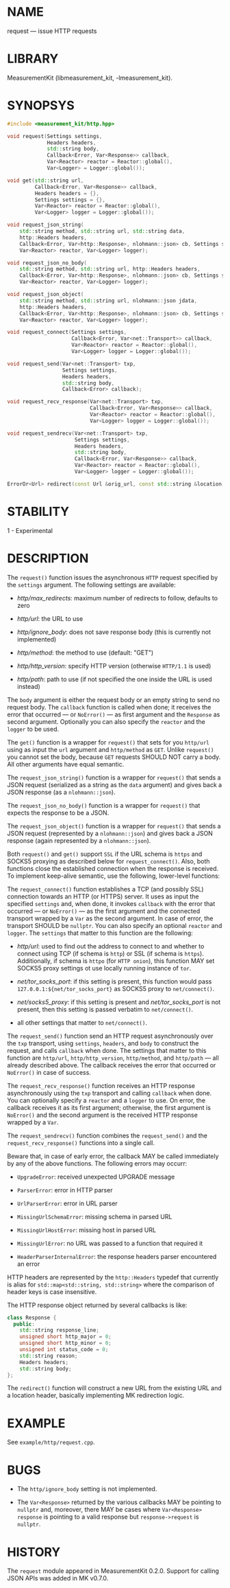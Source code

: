 # NAME
request &mdash; issue HTTP requests

# LIBRARY
MeasurementKit (libmeasurement_kit, -lmeasurement_kit).

# SYNOPSYS

```C++
#include <measurement_kit/http.hpp>

void request(Settings settings,
             Headers headers,
             std::string body,
             Callback<Error, Var<Response>> callback,
             Var<Reactor> reactor = Reactor::global(),
             Var<Logger> = Logger::global());

void get(std::string url,
         Callback<Error, Var<Response>> callback,
         Headers headers = {},
         Settings settings = {},
         Var<Reactor> reactor = Reactor::global(),
         Var<Logger> logger = Logger::global());

void request_json_string(
    std::string method, std::string url, std::string data,
    http::Headers headers,
    Callback<Error, Var<http::Response>, nlohmann::json> cb, Settings settings,
    Var<Reactor> reactor, Var<Logger> logger);

void request_json_no_body(
    std::string method, std::string url, http::Headers headers,
    Callback<Error, Var<http::Response>, nlohmann::json> cb, Settings settings,
    Var<Reactor> reactor, Var<Logger> logger);

void request_json_object(
    std::string method, std::string url, nlohmann::json jdata,
    http::Headers headers,
    Callback<Error, Var<http::Response>, nlohmann::json> cb, Settings settings,
    Var<Reactor> reactor, Var<Logger> logger);

void request_connect(Settings settings,
                     Callback<Error, Var<net::Transport>> callback,
                     Var<Reactor> reactor = Reactor::global(),
                     Var<Logger> logger = Logger::global());

void request_send(Var<net::Transport> txp,
                  Settings settings,
                  Headers headers,
                  std::string body,
                  Callback<Error> callback);

void request_recv_response(Var<net::Transport> txp,
                           Callback<Error, Var<Response>> callback,
                           Var<Reactor> reactor = Reactor::global(),
                           Var<Logger> logger = Logger::global());

void request_sendrecv(Var<net::Transport> txp,
                      Settings settings,
                      Headers headers,
                      std::string body,
                      Callback<Error, Var<Response>> callback,
                      Var<Reactor> reactor = Reactor::global(),
                      Var<Logger> logger = Logger::global());

ErrorOr<Url> redirect(const Url &orig_url, const std::string &location);
```

# STABILITY

1 - Experimental

# DESCRIPTION

The `request()` function issues the asynchronous `HTTP` request
specified by the `settings` argument. The following settings are
available:

- *http/max_redirects*: maximum number of redirects to follow, defaults to zero

- *http/url*: the URL to use

- *http/ignore_body*: does not save response body (this is currently
  not implemented)

- *http/method*: the method to use (default: "GET")

- *http/http_version*: specify HTTP version (otherwise `HTTP/1.1` is used)

- *http/path*: path to use (if not specified the one inside the URL
  is used instead)

The `body` argument is either the request body or an empty string
to send no request body. The `callback` function is called when
done; it receives the error that occurred &mdash; or `NoError()`
&mdash; as first argument and the `Response` as second argument.
Optionally you can also specify the `reactor` and the `logger` to
be used.

The `get()` function is a wrapper for `request()` that sets for you
`http/url` using as input the `url` argument and `http/method` as
`GET`. Unlike `request()` you cannot set the body, because `GET`
requests SHOULD NOT carry a body. All other arguments have equal
semantic.

The `request_json_string()` function is a wrapper for `request()`
that sends a JSON request (serialized as a string as the `data`
argument) and gives back a JSON response (as a `nlohmann::json`).

The `request_json_no_body()` function is a wrapper for `request()`
that expects the response to be a JSON.

The `request_json_object()` function is a wrapper for `request()`
that sends a JSON request (represented by a `nlohmann::json`)
and gives back a JSON response (again represented by a `nlohmann::json`).

Both `request()` and `get()` support `SSL` if the URL schema is
`https` and SOCKS5 proxying as described below for `request_connect()`.
Also, both functions close the established connection when the
response is received. To implement keep-alive semantic, use the
following, lower-level functions:

The `request_connect()` function establishes a TCP (and possibly
SSL) connection towards an HTTP (or HTTPS) server. It uses as input
the specified `settings` and, when done, it invokes `callback` with
the error that occurred &mdash; or `NoError()` &mdash; as the first
argument and the connected transport wrapped by a `Var` as the
second argument. In case of error, the transport SHOULD be `nullptr`.
You can also specify an optional `reactor` and `logger`. The
`settings` that matter to this function are the following:

- *http/url*: used to find out the address to connect to and whether
  to connect using TCP (if schema is `http`) or SSL (if schema is
  `https`).  Additionally, if schema is `httpo` (for `HTTP onion`),
  this function MAY set SOCKS5 proxy settings ot use locally running
  instance of `tor`.

- *net/tor_socks_port*: if this setting is present, this function would pass
  `127.0.0.1:${net/tor_socks_port}` as SOCKS5 proxy to `net/connect()`.

- *net/socks5_proxy*: if this setting is present and *net/tor_socks_port* is
  not present, then this setting is passed verbatim to `net/connect()`.

- all other settings that matter to `net/connect()`.

The `request_send()` function send an HTTP request asynchronously
over the `txp` transport, using `settings`, `headers`, and `body`
to construct the request, and calls `callback` when done. The
settings that matter to this function are `http/url`, `http/http_version`,
`http/method`, and `http/path` &mdash; all already described above.
The callback receives the error that occurred or `NoError()` in
case of success.

The `request_recv_response()` function receives an HTTP response
asynchronously using the `txp` transport and calling `callback`
when done. You can optionally specify a `reactor` and a `logger`
to use. On error, the callback receives it as its first argument;
otherwise, the first argument is `NoError()` and the second argument
is the received HTTP response wrapped by a `Var`.

The `request_sendrecv()` function combines the `request_send()` and
the `request_recv_response()` functions into a single call.

Beware that, in case of early error, the callback MAY be called
immediately by any of the above functions. The following errors may
occurr:

- `UpgradeError`: received unexpected UPGRADE message

- `ParserError`: error in HTTP parser

- `UrlParserError`: error in URL parser

- `MissingUrlSchemaError`: missing schema in parsed URL

- `MissingUrlHostError`: missing host in parsed URL

- `MissingUrlError`: no URL was passed to a function that required it

- `HeaderParserInternalError`: the response headers parser encountered an error

HTTP headers are represented by the `http::Headers` typedef that
currently is alias for `std::map<std::string, std::string>` where
the comparison of header keys is case insensitive.

The HTTP response object returned by several callbacks is like:

```C++
class Response {
  public:
    std::string response_line;
    unsigned short http_major = 0;
    unsigned short http_minor = 0;
    unsigned int status_code = 0;
    std::string reason;
    Headers headers;
    std::string body;
};
```

The `redirect()` function will construct a new URL from the existing
URL and a location header, basically implementing MK redirection
logic.

# EXAMPLE

See `example/http/request.cpp`.

# BUGS

- The `http/ignore_body` setting is not implemented.

- The `Var<Response>` returned by the various callbacks MAY be pointing
  to `nullptr` and, moreover, there MAY be cases where `Var<Response> response`
  is pointing to a valid response but `response->request` is `nullptr`.

# HISTORY

The `request` module appeared in MeasurementKit 0.2.0. Support for calling
JSON APIs was added in MK v0.7.0.
